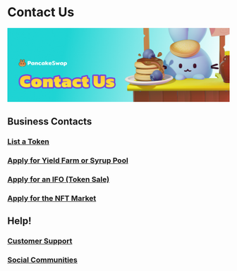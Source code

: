 # Contact Us

![](../.gitbook/assets/contact-us-header.png)

## Business Contacts

### [List a Token](business-partnerships.md#exchange)

### [Apply for Yield Farm or Syrup Pool](business-partnerships.md#farms-and-syrup-pools)

### [Apply for an IFO (Token Sale)](business-partnerships.md#ifos-token-sales)

### [Apply for the NFT Market](nft-market-applications.md)

## Help!

### [Customer Support](customer-support.md#there-is-no-customer-support-for-pancakeswap)

### [Social Communities](social-accounts-and-communities.md)

